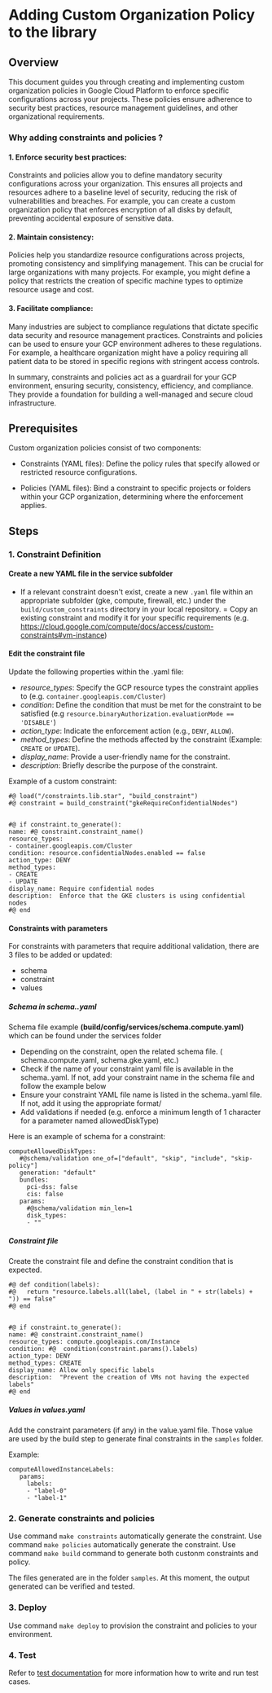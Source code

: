 # Adding Custom Organization Policy to the library

## Overview

This document guides you through creating and implementing custom organization policies in Google Cloud Platform to enforce specific configurations across your projects. 
These policies ensure adherence to security best practices, resource management guidelines, and other organizational requirements.

### Why adding constraints and policies ?

#### 1. Enforce security best practices:
Constraints and policies allow you to define mandatory security configurations across your organization. This ensures all projects and resources adhere to a baseline level of security, reducing the risk of vulnerabilities and breaches. For example, you can create a custom organization policy that enforces encryption of all disks by default, preventing accidental exposure of sensitive data.

#### 2. Maintain consistency:
Policies help you standardize resource configurations across projects, promoting consistency and simplifying management. This can be crucial for large organizations with many projects.
For example, you might define a policy that restricts the creation of specific machine types to optimize resource usage and cost.

#### 3. Facilitate compliance:
Many industries are subject to compliance regulations that dictate specific data security and resource management practices. Constraints and policies can be used to ensure your GCP environment adheres to these regulations.
For example, a healthcare organization might have a policy requiring all patient data to be stored in specific regions with stringent access controls.

In summary, constraints and policies act as a guardrail for your GCP environment, ensuring security, consistency, efficiency, and compliance. They provide a foundation for building a well-managed and secure cloud infrastructure.

## Prerequisites

Custom organization policies consist of two components:

- Constraints (YAML files): 
Define the policy rules that specify allowed or restricted resource configurations.

- Policies (YAML files): 
Bind a constraint to specific projects or folders within your GCP organization, determining where the enforcement applies.

## Steps

### 1. Constraint Definition

#### Create a new YAML file in the service subfolder

- If a relevant constraint doesn't exist, create a new `.yaml` file within an appropriate subfolder (gke, compute, firewall, etc.) under the `build/custom_constraints` directory in your local repository.
= Copy an existing constraint and modify it for your specific requirements (e.g. https://cloud.google.com/compute/docs/access/custom-constraints#vm-instance)

#### Edit the constraint file

Update the following properties within the .yaml file:

- *resource_types*: Specify the GCP resource types the constraint applies to (e.g. `container.googleapis.com/Cluster`)
- *condition*: Define the condition that must be met for the constraint to be satisfied (e.g `resource.binaryAuthorization.evaluationMode == 'DISABLE'`)
- *action_type*: Indicate the enforcement action (e.g., `DENY`, `ALLOW`).
- *method_types*: Define the methods affected by the constraint (Example: `CREATE` or `UPDATE`).
- *display_name*: Provide a user-friendly name for the constraint.
- *description*: Briefly describe the purpose of the constraint.

Example of a custom constraint:
``` 
#@ load("/constraints.lib.star", "build_constraint")
#@ constraint = build_constraint("gkeRequireConfidentialNodes")


#@ if constraint.to_generate():
name: #@ constraint.constraint_name()
resource_types:
- container.googleapis.com/Cluster
condition: resource.confidentialNodes.enabled == false
action_type: DENY
method_types:
- CREATE
- UPDATE
display_name: Require confidential nodes
description:  Enforce that the GKE clusters is using confidential nodes
#@ end
```

#### Constraints with parameters

For constraints with parameters that require additional validation, there are 3 files to be added or updated: 
- schema
- constraint
- values

##### Schema in schema.<service>.yaml
Schema file example **(build/config/services/schema.compute.yaml)** which can be found under the services folder
- Depending on the constraint, open the related schema file. ( schema.compute.yaml, schema.gke.yaml, etc.)
- Check if the name of your constraint yaml file is available in the schema.<service>.yaml. If not, add your constraint name in the schema file and follow the example below 
- Ensure your constraint YAML file name is listed in the schema.<service>.yaml file. If not, add it using the appropriate format/
- Add validations if needed (e.g. enforce a minimum length of 1 character for a parameter named allowedDiskType)

Here is an example of schema for a constraint:
```
computeAllowedDiskTypes:
   #@schema/validation one_of=["default", "skip", "include", "skip-policy"]
   generation: "default"
   bundles:
     pci-dss: false
     cis: false
   params:
     #@schema/validation min_len=1
     disk_types:
     - ""
```

##### Constraint file
Create the constraint file and define the constraint condition that is expected.

```
#@ def condition(labels):
#@   return "resource.labels.all(label, (label in " + str(labels) + ")) == false"
#@ end


#@ if constraint.to_generate():
name: #@ constraint.constraint_name()
resource_types: compute.googleapis.com/Instance
condition: #@  condition(constraint.params().labels)
action_type: DENY
method_types: CREATE
display_name: Allow only specific labels
description:  "Prevent the creation of VMs not having the expected labels"
#@ end
```

##### Values in values.yaml 
Add the constraint parameters (if any) in the value.yaml file. Those value are used by the build step to generate final constraints in the `samples` folder.

Example:
```
computeAllowedInstanceLabels:
   params:
     labels:
     - "label-0"
     - "label-1"
```

### 2. Generate constraints and policies 
Use command `make constraints` automatically generate the constraint.
Use command `make policies` automatically generate the constraint.
Use command `make build` command to generate both custonm constraints and policy.

The files generated are in the folder `samples`. At this moment, the output generated can be verified and tested.

### 3. Deploy
Use command `make deploy` to provision the constraint and policies to your environment.

### 4. Test
Refer to [test documentation](../test/README.md) for more information how to write and run test cases.